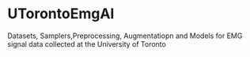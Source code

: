# UTorontoEmgAI
Datasets, Samplers,Preprocessing, Augmentatiopn and Models for EMG signal data collected at the University of Toronto
